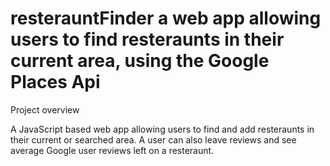 # resterauntFinder a web app allowing users to find resteraunts in their current area, using the Google Places Api

Project overview

A JavaScript based web app allowing users to find and add resteraunts in their current or searched area.
A user can also leave reviews and see average Google user reviews left on a resteraunt.
